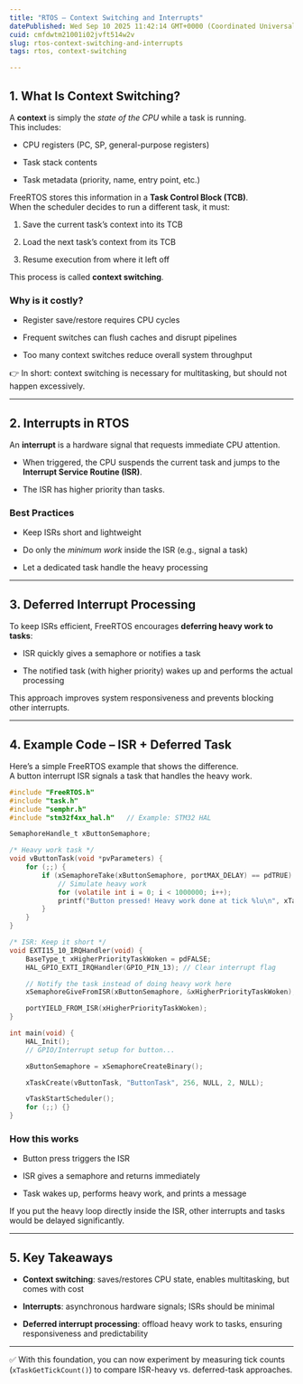 ```yaml
---
title: "RTOS – Context Switching and Interrupts"
datePublished: Wed Sep 10 2025 11:42:14 GMT+0000 (Coordinated Universal Time)
cuid: cmfdwtm21001i02jvft514w2v
slug: rtos-context-switching-and-interrupts
tags: rtos, context-switching

---
```


## 1\. What Is Context Switching?

A **context** is simply the *state of the CPU* while a task is running.  
This includes:

* CPU registers (PC, SP, general-purpose registers)
    
* Task stack contents
    
* Task metadata (priority, name, entry point, etc.)
    

FreeRTOS stores this information in a **Task Control Block (TCB)**.  
When the scheduler decides to run a different task, it must:

1. Save the current task’s context into its TCB
    
2. Load the next task’s context from its TCB
    
3. Resume execution from where it left off
    

This process is called **context switching**.

### Why is it costly?

* Register save/restore requires CPU cycles
    
* Frequent switches can flush caches and disrupt pipelines
    
* Too many context switches reduce overall system throughput
    

👉 In short: context switching is necessary for multitasking, but should not happen excessively.

---

## 2\. Interrupts in RTOS

An **interrupt** is a hardware signal that requests immediate CPU attention.

* When triggered, the CPU suspends the current task and jumps to the **Interrupt Service Routine (ISR)**.
    
* The ISR has higher priority than tasks.
    

### Best Practices

* Keep ISRs short and lightweight
    
* Do only the *minimum work* inside the ISR (e.g., signal a task)
    
* Let a dedicated task handle the heavy processing
    

---

## 3\. Deferred Interrupt Processing

To keep ISRs efficient, FreeRTOS encourages **deferring heavy work to tasks**:

* ISR quickly gives a semaphore or notifies a task
    
* The notified task (with higher priority) wakes up and performs the actual processing
    

This approach improves system responsiveness and prevents blocking other interrupts.

---

## 4\. Example Code – ISR + Deferred Task

Here’s a simple FreeRTOS example that shows the difference.  
A button interrupt ISR signals a task that handles the heavy work.

```c
#include "FreeRTOS.h"
#include "task.h"
#include "semphr.h"
#include "stm32f4xx_hal.h"   // Example: STM32 HAL

SemaphoreHandle_t xButtonSemaphore;

/* Heavy work task */
void vButtonTask(void *pvParameters) {
    for (;;) {
        if (xSemaphoreTake(xButtonSemaphore, portMAX_DELAY) == pdTRUE) {
            // Simulate heavy work
            for (volatile int i = 0; i < 1000000; i++);
            printf("Button pressed! Heavy work done at tick %lu\n", xTaskGetTickCount());
        }
    }
}

/* ISR: Keep it short */
void EXTI15_10_IRQHandler(void) {
    BaseType_t xHigherPriorityTaskWoken = pdFALSE;
    HAL_GPIO_EXTI_IRQHandler(GPIO_PIN_13); // Clear interrupt flag

    // Notify the task instead of doing heavy work here
    xSemaphoreGiveFromISR(xButtonSemaphore, &xHigherPriorityTaskWoken);

    portYIELD_FROM_ISR(xHigherPriorityTaskWoken);
}

int main(void) {
    HAL_Init();
    // GPIO/Interrupt setup for button...

    xButtonSemaphore = xSemaphoreCreateBinary();

    xTaskCreate(vButtonTask, "ButtonTask", 256, NULL, 2, NULL);

    vTaskStartScheduler();
    for (;;) {}
}
```

### How this works

* Button press triggers the ISR
    
* ISR gives a semaphore and returns immediately
    
* Task wakes up, performs heavy work, and prints a message
    

If you put the heavy loop directly inside the ISR, other interrupts and tasks would be delayed significantly.

---

## 5\. Key Takeaways

* **Context switching**: saves/restores CPU state, enables multitasking, but comes with cost
    
* **Interrupts**: asynchronous hardware signals; ISRs should be minimal
    
* **Deferred interrupt processing**: offload heavy work to tasks, ensuring responsiveness and predictability
    

---

✅ With this foundation, you can now experiment by measuring tick counts (`xTaskGetTickCount()`) to compare ISR-heavy vs. deferred-task approaches.